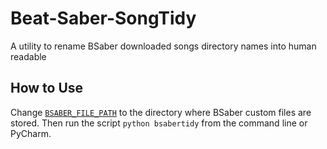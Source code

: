 # Beat-Saber-SongTidy
A utility to rename BSaber downloaded songs directory names into human readable 

## How to Use
Change [`BSABER_FILE_PATH`](https://github.com/IVIURRAY/Beat-Saber-SongTidy/blob/master/bsabertidy.py#L5) to the directory where BSaber custom files are stored.
Then run the script `python bsabertidy` from the command line or PyCharm.
